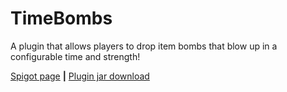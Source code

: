 # TimeBombs
A plugin that allows players to drop item bombs that blow up in a configurable time and strength!

[Spigot page](https://www.spigotmc.org/resources/timebombs.19012) **|** [Plugin jar download](http://shortninja.net/files/TimeBombs.jar)
